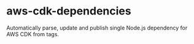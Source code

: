 # aws-cdk-dependencies
Automatically parse, update and publish single Node.js dependency for AWS CDK from tags.
